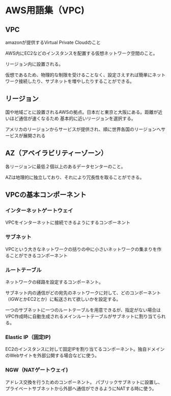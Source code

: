 # AWS用語集（VPC)

## VPC
amazonが提供するVirtual Private Cloudのこと

AWS内にEC2などのインスタンスを配置する仮想ネットワーク空間のこと。

リージョン内に設置される。

仮想であるため、物理的な制限を受けることなく、設定さえすれば簡単にネットワーク接続したり、サブネットを増やしたりすることができる。
<br>

## リージョン
国や地域ごとに設置されるAWSの拠点。日本だと東京と大阪にある。距離が近いほど通信が速くなるため
基本的に近いリージョンを選択する。

アメリカのリージョンからサービスが提供され、順に世界各国のリージョンへサービスが展開される
<br>

## AZ（アベイラビリティーゾーン）
各リージョンに最低２個以上のあるデータセンターのこと。

AZは地理的に独立しており、それにより冗長性を取ることができる。
<br>

## VPCの基本コンポーネント
### インターネットゲートウェイ
VPCをインターネットに接続できるようにするコンポーネント

### サブネット
VPCという大きなネットワークの括りの中に小さいネットワークの集まりを作ることができるコンポーネント

### ルートテーブル
ネットワークの経路を設定するコンポーネント。

サブネット内の通信がどの宛先のネットワークに対して、どのコンポーネント（IGWとかEC2とか）に転送されて欲しいかを設定する。

一つのサブネットに一つのルートテーブルを用意できるが、指定がない場合はVPC作成時に自動生成されるメインルートテーブルがサブネットに割り当てられる。

### Elastic IP（固定IP)
EC2のインスタンスに対して固定IPを割り当てるコンポーネント。独自ドメインのWebサイトを外部公開する場合などに使う。

### NGW（NATゲートウェイ)
アドレス交換を行うためのコンポーネント。
パブリックサブネットに設置し、プライベートサブネットから外部へ通信ができるようにNATする時に使う。
